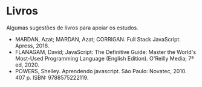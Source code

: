 # Livros 
Algumas sugestões de livros para apoiar os estudos. 

* MARDAN, Azat; MARDAN, Azat; CORRIGAN. Full Stack JavaScript. Apress, 2018.
* FLANAGAM, David; JavaScript: The Definitive Guide: Master the World's Most-Used Programming Language (English Edition). O'Reilly Media; 7ª ed, 2020. 
* POWERS, Shelley. Aprendendo javascript. São Paulo: Novatec, 2010. 407 p. ISBN: 9788575222119. 
